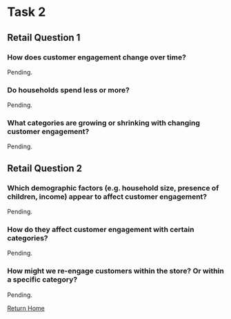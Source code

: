 # Task 2
## Retail Question 1
### How does customer engagement change over time?  
Pending.
### Do households spend less or more?
Pending.
### What categories are growing or shrinking with changing customer engagement?
Pending.

## Retail Question 2
### Which demographic factors (e.g. household size, presence of children, income) appear to affect customer engagement?
Pending.
### How do they affect customer engagement with certain categories?  
Pending.
### How might we re-engage customers within the store? Or within a specific category?
Pending.

[Return Home](/)